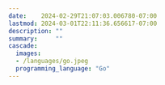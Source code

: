 ```yaml
---
date:    2024-02-29T21:07:03.006780-07:00
lastmod: 2024-03-01T22:11:36.656617-07:00
description: ""
summary:     ""
cascade:
  images:
  - /languages/go.jpeg
  programming_language: "Go"
---
```

